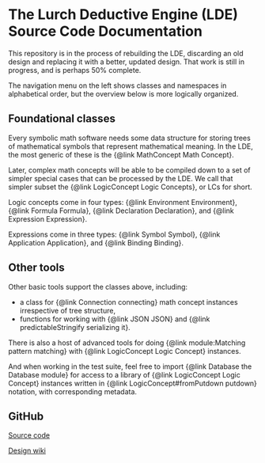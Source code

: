  
# The Lurch Deductive Engine (LDE) Source Code Documentation

This repository is in the process of rebuilding the LDE, discarding an old
design and replacing it with a better, updated design.  That work is still in
progress, and is perhaps 50% complete.

The navigation menu on the left shows classes and namespaces in alphabetical
order, but the overview below is more logically organized.

## Foundational classes

Every symbolic math software needs some data structure for storing trees of
mathematical symbols that represent mathematical meaning.  In the LDE, the
most generic of these is the {@link MathConcept Math Concept}.

Later, complex math concepts will be able to be compiled down to a set of
simpler special cases that can be processed by the LDE.  We call that simpler
subset the {@link LogicConcept Logic Concepts}, or LCs for short.

Logic concepts come in four types: {@link Environment Environment},
{@link Formula Formula}, {@link Declaration Declaration}, and
{@link Expression Expression}.

Expressions come in three types: {@link Symbol Symbol},
{@link Application Application}, and {@link Binding Binding}.

## Other tools

Other basic tools support the classes above, including:

 * a class for {@link Connection connecting} math concept instances irrespective of
   tree structure,
 * functions for working with {@link JSON JSON} and
   {@link predictableStringify serializing it}.

There is also a host of advanced tools for doing {@link module:Matching pattern
matching} with {@link LogicConcept Logic Concept} instances.

And when working in the test suite, feel free to import
{@link Database the Database module} for access to a library of
{@link LogicConcept Logic Concept} instances written in
{@link LogicConcept#fromPutdown putdown} notation, with
corresponding metadata.

## GitHub

[Source code](http://github.com/lurchmath/lde)

[Design wiki](http://github.com/lurchmath/lde/wiki)
